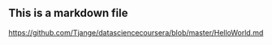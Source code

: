 ## This is a markdown file

https://github.com/Tjange/datasciencecoursera/blob/master/HelloWorld.md


